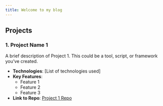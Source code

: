 ```yaml
---
title: Welcome to my blog
---
```

## Projects

### 1. **Project Name 1**
A brief description of Project 1. This could be a tool, script, or framework you’ve created.

- **Technologies**: [List of technologies used]
- **Key Features**:
  - Feature 1
  - Feature 2
  - Feature 3
- **Link to Repo**: [Project 1 Repo](#)
